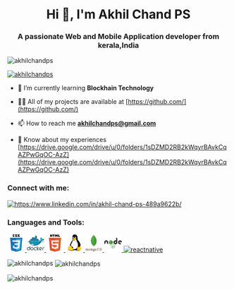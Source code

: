 <h1 align="center">Hi 👋, I'm Akhil Chand PS</h1>
<h3 align="center">A passionate Web and Mobile Application developer from kerala,India</h3>

<p align="left"> <img src="https://komarev.com/ghpvc/?username=akhilchandps&label=Profile%20views&color=0e75b6&style=flat" alt="akhilchandps" /> </p>

<p align="left"> <a href="https://github.com/ryo-ma/github-profile-trophy"><img src="https://github-profile-trophy.vercel.app/?username=akhilchandps" alt="akhilchandps" /></a> </p>

- 🌱 I’m currently learning **Blockhain Technology**

- 👨‍💻 All of my projects are available at [https://github.com/](https://github.com/)

- 📫 How to reach me **akhilchandps@gmail.com**

- 📄 Know about my experiences [https://drive.google.com/drive/u/0/folders/1sDZMD2RB2kWqyrBAvkCqAZPwGqOC-AzZ](https://drive.google.com/drive/u/0/folders/1sDZMD2RB2kWqyrBAvkCqAZPwGqOC-AzZ)

<h3 align="left">Connect with me:</h3>
<p align="left">
<a href="https://linkedin.com/in/https://www.linkedin.com/in/akhil-chand-ps-489a9622b/" target="blank"><img align="center" src="https://raw.githubusercontent.com/rahuldkjain/github-profile-readme-generator/master/src/images/icons/Social/linked-in-alt.svg" alt="https://www.linkedin.com/in/akhil-chand-ps-489a9622b/" height="30" width="40" /></a>
</p>

<h3 align="left">Languages and Tools:</h3>
<p align="left"> <a href="https://www.w3schools.com/css/" target="_blank" rel="noreferrer"> <img src="https://raw.githubusercontent.com/devicons/devicon/master/icons/css3/css3-original-wordmark.svg" alt="css3" width="40" height="40"/> </a> <a href="https://www.docker.com/" target="_blank" rel="noreferrer"> <img src="https://raw.githubusercontent.com/devicons/devicon/master/icons/docker/docker-original-wordmark.svg" alt="docker" width="40" height="40"/> </a> <a href="https://www.w3.org/html/" target="_blank" rel="noreferrer"> <img src="https://raw.githubusercontent.com/devicons/devicon/master/icons/html5/html5-original-wordmark.svg" alt="html5" width="40" height="40"/> </a> <a href="https://www.linux.org/" target="_blank" rel="noreferrer"> <img src="https://raw.githubusercontent.com/devicons/devicon/master/icons/linux/linux-original.svg" alt="linux" width="40" height="40"/> </a> <a href="https://www.mongodb.com/" target="_blank" rel="noreferrer"> <img src="https://raw.githubusercontent.com/devicons/devicon/master/icons/mongodb/mongodb-original-wordmark.svg" alt="mongodb" width="40" height="40"/> </a> <a href="https://nodejs.org" target="_blank" rel="noreferrer"> <img src="https://raw.githubusercontent.com/devicons/devicon/master/icons/nodejs/nodejs-original-wordmark.svg" alt="nodejs" width="40" height="40"/> </a> <a href="https://reactnative.dev/" target="_blank" rel="noreferrer"> <img src="https://reactnative.dev/img/header_logo.svg" alt="reactnative" width="40" height="40"/> </a> </p>

<p><img align="left" src="https://github-readme-stats.vercel.app/api/top-langs?username=akhilchandps&show_icons=true&locale=en&layout=compact" alt="akhilchandps" /></p>

<p>&nbsp;<img align="center" src="https://github-readme-stats.vercel.app/api?username=akhilchandps&show_icons=true&locale=en" alt="akhilchandps" /></p>

<p><img align="center" src="https://github-readme-streak-stats.herokuapp.com/?user=akhilchandps&" alt="akhilchandps" /></p>
